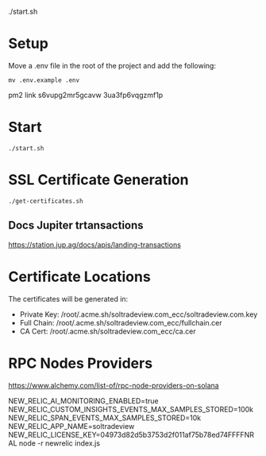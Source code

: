 ./start.sh

# Setup
Move a .env file in the root of the project and add the following:

`mv .env.example .env`

pm2 link s6vupg2mr5gcavw 3ua3fp6vqgzmf1p


# Start
```
./start.sh
```
# SSL Certificate Generation
```
./get-certificates.sh
```

## Docs Jupiter trtansactions

https://station.jup.ag/docs/apis/landing-transactions

# Certificate Locations
The certificates will be generated in:
- Private Key: /root/.acme.sh/soltradeview.com_ecc/soltradeview.com.key
- Full Chain: /root/.acme.sh/soltradeview.com_ecc/fullchain.cer
- CA Cert: /root/.acme.sh/soltradeview.com_ecc/ca.cer


# RPC Nodes Providers
https://www.alchemy.com/list-of/rpc-node-providers-on-solana


NEW_RELIC_AI_MONITORING_ENABLED=true NEW_RELIC_CUSTOM_INSIGHTS_EVENTS_MAX_SAMPLES_STORED=100k NEW_RELIC_SPAN_EVENTS_MAX_SAMPLES_STORED=10k NEW_RELIC_APP_NAME=soltradeview NEW_RELIC_LICENSE_KEY=04973d82d5b3753d2f011af75b78ed74FFFFNRAL node -r newrelic index.js